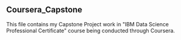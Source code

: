## Coursera_Capstone
This file contains my Capstone Project work in "IBM Data Science Professional Certificate" course being conducted through Coursera.
